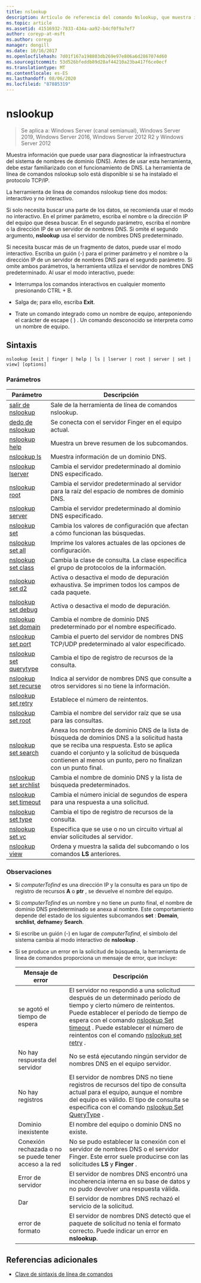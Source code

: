 ```yaml
---
title: nslookup
description: Artículo de referencia del comando Nslookup, que muestra información que puede usar para diagnosticar la infraestructura del sistema de nombres de dominio (DNS).
ms.topic: article
ms.assetid: 41516932-7833-434a-aa92-b4cf0f9a7ef7
author: coreyp-at-msft
ms.author: coreyp
manager: dongill
ms.date: 10/16/2017
ms.openlocfilehash: 7d01f167a198803db269e97e806a6d2867074d60
ms.sourcegitcommit: 53d526bfeddb89d28af44210a23ba417f6ce0ecf
ms.translationtype: MT
ms.contentlocale: es-ES
ms.lasthandoff: 08/06/2020
ms.locfileid: "87885319"
---
```

# <a name="nslookup"></a>nslookup

> Se aplica a: Windows Server (canal semianual), Windows Server 2019, Windows Server 2016, Windows Server 2012 R2 y Windows Server 2012

Muestra información que puede usar para diagnosticar la infraestructura del sistema de nombres de dominio (DNS). Antes de usar esta herramienta, debe estar familiarizado con el funcionamiento de DNS. La herramienta de línea de comandos nslookup solo está disponible si se ha instalado el protocolo TCP/IP.

La herramienta de línea de comandos nslookup tiene dos modos: interactivo y no interactivo.

Si solo necesita buscar una parte de los datos, se recomienda usar el modo no interactivo. En el primer parámetro, escriba el nombre o la dirección IP del equipo que desea buscar. En el segundo parámetro, escriba el nombre o la dirección IP de un servidor de nombres DNS. Si omite el segundo argumento, **nslookup** usa el servidor de nombres DNS predeterminado.

Si necesita buscar más de un fragmento de datos, puede usar el modo interactivo. Escriba un guión (-) para el primer parámetro y el nombre o la dirección IP de un servidor de nombres DNS para el segundo parámetro. Si omite ambos parámetros, la herramienta utiliza el servidor de nombres DNS predeterminado. Al usar el modo interactivo, puede:

- Interrumpa los comandos interactivos en cualquier momento presionando CTRL + B.

- Salga de; para ello, escriba **Exit**.

- Trate un comando integrado como un nombre de equipo, anteponiendo el carácter de escape ( \) . Un comando desconocido se interpreta como un nombre de equipo.

## <a name="syntax"></a>Sintaxis

```
nslookup [exit | finger | help | ls | lserver | root | server | set | view] [options]
```

### <a name="parameters"></a>Parámetros

| Parámetro | Descripción |
| --------- | ----------- |
| [salir de nslookup](nslookup-exit-command.md) | Sale de la herramienta de línea de comandos nslookup. |
| [dedo de nslookup](nslookup-finger-command.md) | Se conecta con el servidor Finger en el equipo actual. |
| [nslookup help](nslookup-help.md) | Muestra un breve resumen de los subcomandos. |
| [nslookup ls](nslookup-ls.md) | Muestra información de un dominio DNS. |
| [nslookup lserver](nslookup-lserver.md) | Cambia el servidor predeterminado al dominio DNS especificado. |
| [nslookup root](nslookup-root.md) | Cambia el servidor predeterminado al servidor para la raíz del espacio de nombres de dominio DNS. |
| [nslookup server](nslookup-server.md) | Cambia el servidor predeterminado al dominio DNS especificado. |
| [nslookup set](nslookup-set.md) | Cambia los valores de configuración que afectan a cómo funcionan las búsquedas. |
| [nslookup set all](nslookup-set-all.md) | Imprime los valores actuales de las opciones de configuración. |
| [nslookup set class](nslookup-set-class.md) | Cambia la clase de consulta. La clase especifica el grupo de protocolos de la información. |
| [nslookup set d2](nslookup-set-d2.md) | Activa o desactiva el modo de depuración exhaustiva. Se imprimen todos los campos de cada paquete. |
| [nslookup set debug](nslookup-set-debug.md) | Activa o desactiva el modo de depuración. |
| [nslookup set domain](nslookup-set-domain.md) | Cambia el nombre de dominio DNS predeterminado por el nombre especificado. |
| [nslookup set port](nslookup-set-port.md) | Cambia el puerto del servidor de nombres DNS TCP/UDP predeterminado al valor especificado. |
| [nslookup set querytype](nslookup-set-querytype.md) | Cambia el tipo de registro de recursos de la consulta. |
| [nslookup set recurse](nslookup-set-recurse.md) | Indica al servidor de nombres DNS que consulte a otros servidores si no tiene la información. |
| [nslookup set retry](nslookup-set-retry.md) | Establece el número de reintentos. |
| [nslookup set root](nslookup-set-root.md) | Cambia el nombre del servidor raíz que se usa para las consultas. |
| [nslookup set search](nslookup-set-search.md) | Anexa los nombres de dominio DNS de la lista de búsqueda de dominios DNS a la solicitud hasta que se reciba una respuesta. Esto se aplica cuando el conjunto y la solicitud de búsqueda contienen al menos un punto, pero no finalizan con un punto final. |
| [nslookup set srchlist](nslookup-set-srchlist.md) | Cambia el nombre de dominio DNS y la lista de búsqueda predeterminados. |
| [nslookup set timeout](nslookup-set-timeout.md) | Cambia el número inicial de segundos de espera para una respuesta a una solicitud. |
| [nslookup set type](nslookup-set-type.md) | Cambia el tipo de registro de recursos de la consulta. |
| [nslookup set vc](nslookup-set-vc.md) | Especifica que se use o no un circuito virtual al enviar solicitudes al servidor. |
| [nslookup view](nslookup-view.md) | Ordena y muestra la salida del subcomando o los comandos **LS** anteriores. |

### <a name="remarks"></a>Observaciones

- Si *computerTofind* es una dirección IP y la consulta es para un tipo de registro de recursos **A** o **ptr** , se devuelve el nombre del equipo.

- Si *computerTofind* es un nombre y no tiene un punto final, el nombre de dominio DNS predeterminado se anexa al nombre. Este comportamiento depende del estado de los siguientes subcomandos **set** : **Domain**, **srchlist**, **defname**y **Search**.

- Si escribe un guión (-) en lugar de *computerTofind*, el símbolo del sistema cambia al modo interactivo de **nslookup** .

- Si se produce un error en la solicitud de búsqueda, la herramienta de línea de comandos proporciona un mensaje de error, que incluye:

  | Mensaje de error | Descripción |
  | ------------- | ----------- |
  | se agotó el tiempo de espera |El servidor no respondió a una solicitud después de un determinado período de tiempo y cierto número de reintentos. Puede establecer el período de tiempo de espera con el comando [nslookup Set timeout](nslookup-set-timeout.md) . Puede establecer el número de reintentos con el comando [nslookup set retry](nslookup-set-retry.md) . |
  | No hay respuesta del servidor | No se está ejecutando ningún servidor de nombres DNS en el equipo servidor. |
  | No hay registros | El servidor de nombres DNS no tiene registros de recursos del tipo de consulta actual para el equipo, aunque el nombre del equipo es válido. El tipo de consulta se especifica con el comando [nslookup Set QueryType](nslookup-set-querytype.md) . |
  | Dominio inexistente | El nombre del equipo o dominio DNS no existe. |
  | Conexión rechazada o no se puede tener acceso a la red | No se pudo establecer la conexión con el servidor de nombres DNS o el servidor Finger. Este error suele producirse con las solicitudes **LS** y **Finger** . |
  | Error de servidor | El servidor de nombres DNS encontró una incoherencia interna en su base de datos y no pudo devolver una respuesta válida. |
  | Dar | El servidor de nombres DNS rechazó el servicio de la solicitud. |
  | error de formato | El servidor de nombres DNS detectó que el paquete de solicitud no tenía el formato correcto. Puede indicar un error en **nslookup**. |

## <a name="additional-references"></a>Referencias adicionales

- [Clave de sintaxis de línea de comandos](command-line-syntax-key.md)
